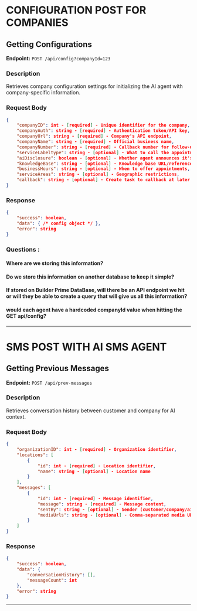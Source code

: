 # CONFIGURATION POST FOR COMPANIES
## Getting Configurations
**Endpoint:** `POST /api/config?companyId=123`

### Description
Retrieves company configuration settings for initializing the AI agent with company-specific information.

### Request Body
```json
{
    "companyID": int - [required] - Unique identifier for the company,
    "companyAuth": string - [required] - Authentication token/API key,
    "companyUrl": string - [required] - Company's API endpoint,
    "companyName": string - [required] - Official business name,
    "companyNumber": string - [required] - Callback number for follow-ups,
    "serviceLabeltype": string - [optional] - What to call the appointment (per Jonathan),
    "aiDisclosure": boolean - [optional] - Whether agent announces it's AI,
    "knowledgeBase": string - [optional] - Knowledge base URL/reference,
    "businessHours": string - [optional] - When to offer appointments,
    "serviceAreas": string - [optional] - Geographic restrictions,
    "callback": string - [optional] - Create task to callback at later time
}
```

### Response
```json
{
    "success": boolean,
    "data": { /* config object */ },
    "error": string
}
```

### Questions : 
#### Where are we storing this information?
#### Do we store this information on another database to keep it simple?
#### If stored on Builder Prime DataBase, will there be an API endpoint we hit or will they be able to create a query that will give us all this information? 
#### would each agent have a hardcoded companyId value when hitting the GET api/config?

---

# SMS POST WITH AI SMS AGENT

## Getting Previous Messages
**Endpoint:** `POST /api/prev-messages`

### Description
Retrieves conversation history between customer and company for AI context.

### Request Body
```json
{
    "organizationID": int - [required] - Organization identifier,
    "locations": [
        {
            "id": int - [required] - Location identifier,
            "name": string - [optional] - Location name
        }
    ],
    "messages": [
        {
            "id": int - [required] - Message identifier,
            "message": string - [required] - Message content,
            "sentBy": string - [optional] - Sender (customer/company/ai),
            "mediaUrls": string - [optional] - Comma-separated media URLs
        }
    ]
}
```

### Response
```json
{
    "success": boolean,
    "data": {
        "conversationHistory": [],
        "messageCount": int
    },
    "error": string
}
```

---